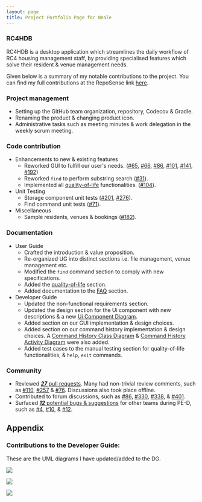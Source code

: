 ```yaml
---
layout: page
title: Project Portfolio Page for Neale
---
```


### RC4HDB

RC4HDB is a desktop application which streamlines the daily workflow of RC4 housing management staff, by providing specialised features which solve their resident & venue management needs.

Given below is a summary of my notable contributions to the project. You can find my full contributions at the RepoSense link [here](https://nus-cs2103-ay2223s1.github.io/tp-dashboard/?search=nealetham&breakdown=true).

### Project management
* Setting up the GitHub team organization, repository, Codecov & Gradle.
* Renaming the product & changing product icon.
* Administrative tasks such as meeting minutes & work delegation in the weekly scrum meeting.

### Code contribution
* Enhancements to new & existing features
  * Reworked GUI to fulfill our user's needs. ([#65](https://github.com/AY2223S1-CS2103T-W12-3/tp/pull/65), [#66](https://github.com/AY2223S1-CS2103T-W12-3/tp/pull/66), [#86](https://github.com/AY2223S1-CS2103T-W12-3/tp/pull/86), [#101](https://github.com/AY2223S1-CS2103T-W12-3/tp/pull/104), [#141](https://github.com/AY2223S1-CS2103T-W12-3/tp/pull/144), [#192](https://github.com/AY2223S1-CS2103T-W12-3/tp/pull/192))
  * Reworked `find` to perform substring search ([#31](https://github.com/AY2223S1-CS2103T-W12-3/tp/pull/31)).
  * Implemented all [quality-of-life](https://ay2223s1-cs2103t-w12-3.github.io/tp/UserGuide.html#quality-of-life) functionalities. ([#104](https://github.com/AY2223S1-CS2103T-W12-3/tp/pull/104)).
* Unit Testing
  * Storage component unit tests ([#201](https://github.com/AY2223S1-CS2103T-W12-3/tp/pull/201), [#276](https://github.com/AY2223S1-CS2103T-W12-3/tp/pull/276)).
  * Find command unit tests ([#71](https://github.com/AY2223S1-CS2103T-W12-3/tp/pull/71)).
* Miscellaneous
  * Sample residents, venues & bookings ([#182](https://github.com/AY2223S1-CS2103T-W12-3/tp/pull/182)).

### Documentation
* User Guide
  * Crafted the introduction & value proposition.
  * Re-organized UG into distinct sections i.e. file management, venue management etc.
  * Modified the `find` command section to comply with new specifications.
  * Added the [quality-of-life](https://ay2223s1-cs2103t-w12-3.github.io/tp/UserGuide.html#quality-of-life) section.
  * Added documentation to the [FAQ](https://ay2223s1-cs2103t-w12-3.github.io/tp/UserGuide.html#faq) section.
* Developer Guide
  * Updated the non-functional requirements section.
  * Updated the design section for the Ui component with new descriptions & a new [Ui Component Diagram](../images/UiClassDiagram.png).
  * Added section on our GUI implementation & design choices.
  * Added section on our command history implementation & design choices. A [Command History Class Diagram](../images/CommandHistoryClassDiagram.png) & [Command History Activity Diagram](../images/CommandHistoryActivityDiagram.png) were also added.
  * Added test cases to the manual testing section for quality-of-life functionalities, & `help`, `exit` commands.

### Community
* Reviewed [***27*** pull requests](https://github.com/AY2223S1-CS2103T-W12-3/tp/pulls?q=is%3Apr+is%3Aclosed+reviewed-by%3A%40me). Many had non-trivial review comments, such as [#110](https://github.com/AY2223S1-CS2103T-W12-3/tp/pull/110), [#257](https://github.com/AY2223S1-CS2103T-W12-3/tp/pull/257) & [#76](https://github.com/AY2223S1-CS2103T-W12-3/tp/pull/110). Discussions also took place offline.
* Contributed to forum discussions, such as [#86](https://github.com/nus-cs2103-AY2223S1/forum/issues/86#issuecomment-1229400456), [#330](https://github.com/nus-cs2103-AY2223S1/forum/issues/330), [#338](https://github.com/nus-cs2103-AY2223S1/forum/issues/338#issuecomment-1273258711), & [#401](https://github.com/nus-cs2103-AY2223S1/forum/issues/401).
* Surfaced [***12*** potential bugs & suggestions](https://github.com/nealetham/ped/issues?q=is%3Aopen+is%3Aissue) for other teams during PE-D, such as [#4](https://github.com/nealetham/ped/issues/4), [#10](https://github.com/nealetham/ped/issues/10), & [#12](https://github.com/nealetham/ped/issues/12).

## Appendix

### Contributions to the Developer Guide:

These are the UML diagrams I have updated/added to the DG.

![](../images/UiClassDiagram.png)

![](../images/CommandHistoryClassDiagram.png)

![](../images/CommandHistoryActivityDiagram.png)